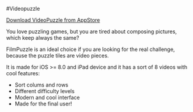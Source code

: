 #Videopuzzle

[Download VideoPuzzle from AppStore](https://itunes.apple.com/es/app/id1003750928)

You love puzzling games, but you are tired about composing pictures, which keep always the same? 

FilmPuzzle is an ideal choice if you are looking for the real challenge, because the puzzle tiles are video pieces.

It is made for iOS >= 8.0 and iPad device and it has a sort of 8 videos with cool features:
* Sort colums and rows
* Different difficulty levels
* Modern and cool interface
* Made for the final user!